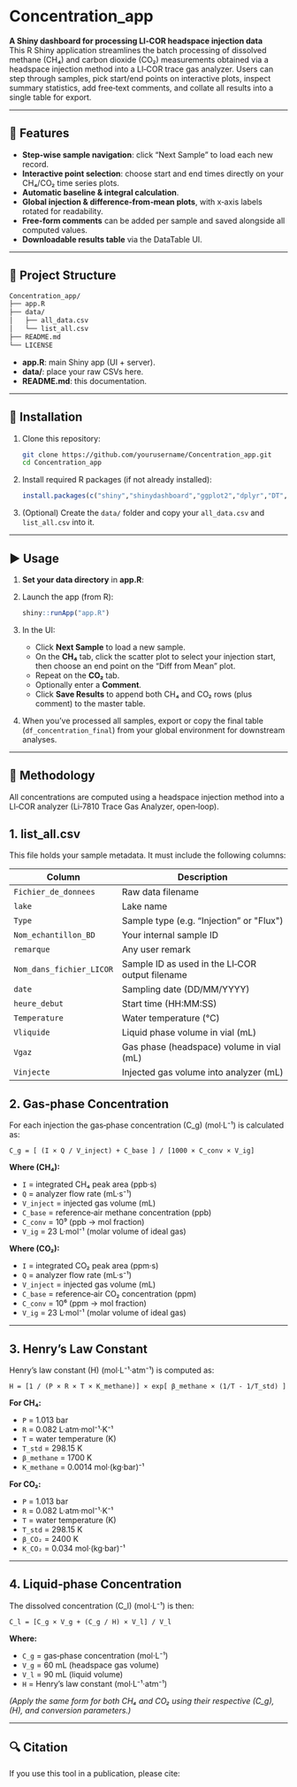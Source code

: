 # Concentration_app


**A Shiny dashboard for processing LI‑COR headspace injection data**  
This R Shiny application streamlines the batch processing of dissolved methane (CH₄) and carbon dioxide (CO₂) measurements obtained via a headspace injection method into a LI‑COR trace gas analyzer. Users can step through samples, pick start/end points on interactive plots, inspect summary statistics, add free‑text comments, and collate all results into a single table for export.

---

## 🚀 Features

- **Step‑wise sample navigation**: click “Next Sample” to load each new record.  
- **Interactive point selection**: choose start and end times directly on your CH₄/CO₂ time series plots.  
- **Automatic baseline & integral calculation**.  
- **Global injection & difference‑from‑mean plots**, with x‑axis labels rotated for readability.  
- **Free‑form comments** can be added per sample and saved alongside all computed values.  
- **Downloadable results table** via the DataTable UI.  

---

## 📂 Project Structure

```bash
Concentration_app/
├── app.R
├── data/
│   ├── all_data.csv
│   └── list_all.csv
├── README.md
└── LICENSE
```

- **app.R**: main Shiny app (UI + server).  
- **data/**: place your raw CSVs here.  
- **README.md**: this documentation.  

---

## 🔧 Installation

1. Clone this repository:
   ```bash
   git clone https://github.com/yourusername/Concentration_app.git
   cd Concentration_app
   ```

2. Install required R packages (if not already installed):
   ```r
   install.packages(c("shiny","shinydashboard","ggplot2","dplyr","DT","here"))
   ```

3. (Optional) Create the `data/` folder and copy your `all_data.csv` and `list_all.csv` into it.

---

## ▶️ Usage

1. **Set your data directory** in **app.R**:

2. Launch the app (from R):
   ```r
   shiny::runApp("app.R")
   ```

3. In the UI:
   - Click **Next Sample** to load a new sample.  
   - On the **CH₄** tab, click the scatter plot to select your injection start, then choose an end point on the “Diff from Mean” plot.  
   - Repeat on the **CO₂** tab.  
   - Optionally enter a **Comment**.  
   - Click **Save Results** to append both CH₄ and CO₂ rows (plus comment) to the master table.  

4. When you’ve processed all samples, export or copy the final table (`df_concentration_final`) from your global environment for downstream analyses.

---

## 📐 Methodology

All concentrations are computed using a headspace injection method into a LI‑COR analyzer (Li‑7810 Trace Gas Analyzer, open‑loop).

## 1. list_all.csv

  This file holds your sample metadata. It must include the following columns:

  | Column                | Description                                         |
  |-----------------------|-----------------------------------------------------|
  | `Fichier_de_donnees`  | Raw data filename                                   |
  | `lake`                | Lake name                                           |
  | `Type`                | Sample type (e.g. “Injection” or "Flux")            |
  | `Nom_echantillon_BD`  | Your internal sample ID                             |
  | `remarque`            | Any user remark                                     |
  | `Nom_dans_fichier_LICOR` | Sample ID as used in the LI‑COR output filename |
  | `date`                | Sampling date (DD/MM/YYYY)                          |
  | `heure_debut`         | Start time (HH:MM:SS)                               |
  | `Temperature`         | Water temperature (°C)                              |
  | `Vliquide`            | Liquid phase volume in vial (mL)                    |
  | `Vgaz`                | Gas phase (headspace) volume in vial (mL)           |
  | `Vinjecte`            | Injected gas volume into analyzer (mL)              |

## 2. Gas‑phase Concentration

For each injection the gas‑phase concentration \(C_g\) (mol·L⁻¹) is calculated as:

```
C_g = [ (I × Q / V_inject) + C_base ] / [1000 × C_conv × V_ig]
```

**Where (CH₄):**

- `I` = integrated CH₄ peak area (ppb·s)  
- `Q` = analyzer flow rate (mL·s⁻¹)  
- `V_inject` = injected gas volume (mL)  
- `C_base` = reference‑air methane concentration (ppb)  
- `C_conv` = 10⁹ (ppb → mol fraction)  
- `V_ig` = 23 L·mol⁻¹ (molar volume of ideal gas)  

**Where (CO₂):**

- `I` = integrated CO₂ peak area (ppm·s)  
- `Q` = analyzer flow rate (mL·s⁻¹)  
- `V_inject` = injected gas volume (mL)  
- `C_base` = reference‑air CO₂ concentration (ppm)  
- `C_conv` = 10⁶ (ppm → mol fraction)  
- `V_ig` = 23 L·mol⁻¹ (molar volume of ideal gas)  

---

## 3. Henry’s Law Constant

Henry’s law constant \(H\) (mol·L⁻¹·atm⁻¹) is computed as:

```
H = [1 / (P × R × T × K_methane)] × exp[ β_methane × (1/T - 1/T_std) ]
```
**For CH₄:**

- `P` = 1.013 bar  
- `R` = 0.082 L·atm·mol⁻¹·K⁻¹  
- `T` = water temperature (K)  
- `T_std` = 298.15 K  
- `β_methane` = 1700 K  
- `K_methane` = 0.0014 mol·(kg·bar)⁻¹  

**For CO₂:**

- `P` = 1.013 bar  
- `R` = 0.082 L·atm·mol⁻¹·K⁻¹  
- `T` = water temperature (K)  
- `T_std` = 298.15 K  
- `β_CO₂` = 2400 K  
- `K_CO₂` = 0.034 mol·(kg·bar)⁻¹  

---

## 4. Liquid‑phase Concentration

The dissolved concentration \(C_l\) (mol·L⁻¹) is then:

```
C_l = [C_g × V_g + (C_g / H) × V_l] / V_l
```

**Where:**

- `C_g` = gas‑phase concentration (mol·L⁻¹)  
- `V_g` = 60 mL (headspace gas volume)  
- `V_l` = 90 mL (liquid volume)  
- `H`   = Henry’s law constant (mol·L⁻¹·atm⁻¹)  

*(Apply the same form for both CH₄ and CO₂ using their respective \(C_g\), \(H\), and conversion parameters.)*

---

## 🔍 Citation

If you use this tool in a publication, please cite:





